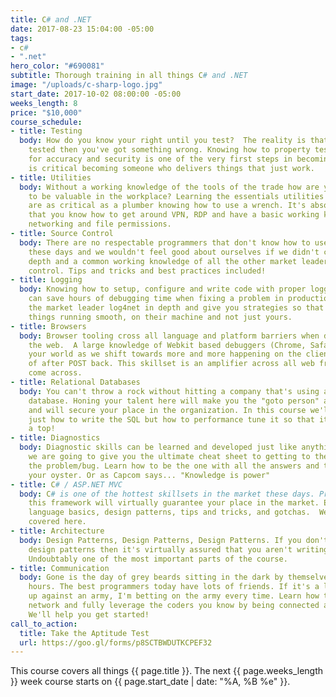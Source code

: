 ```yaml
---
title: C# and .NET
date: 2017-08-23 15:04:00 -05:00
tags:
- c#
- ".net"
hero_color: "#690081"
subtitle: Thorough training in all things C# and .NET
image: "/uploads/c-sharp-logo.jpg"
start_date: 2017-10-02 08:00:00 -05:00
weeks_length: 8
price: "$10,000"
course_schedule:
- title: Testing
  body: How do you know your right until you test?  The reality is that if you haven't
    tested then you've got something wrong. Knowing how to property test your code
    for accuracy and security is one of the very first steps in becoming a coder and
    is critical becoming someone who delivers things that just work.
- title: Utilities
  body: Without a working knowledge of the tools of the trade how are you expected
    to be valuable in the workplace? Learning the essentials utilities of the trade
    are as critical as a plumber knowing how to use a wrench. It's absolutely essential
    that you know how to get around VPN, RDP and have a basic working knowledge of
    networking and file permissions.
- title: Source Control
  body: There are no respectable programmers that don't know how to use source control
    these days and we wouldn't feel good about ourselves if we didn't cover Git in
    depth and a common working knowledge of all the other market leaders in source
    control. Tips and tricks and best practices included!
- title: Logging
  body: Knowing how to setup, configure and write code with proper logging conventions
    can save hours of debugging time when fixing a problem in production. We cover
    the market leader log4net in depth and give you strategies so that you can keep
    things running smooth, on their machine and not just yours.
- title: Browsers
  body: Browser tooling cross all language and platform barriers when developing for
    the web.  A large knowledge of Webkit based debuggers (Chrome, Safari) can change
    your world as we shift towards more and more happening on the client side instead
    of after POST back. This skillset is an amplifier across all web frameworks you
    come across.
- title: Relational Databases
  body: You can't throw a rock without hitting a company that's using a relational
    database. Honing your talent here will make you the "goto person" at any organization
    and will secure your place in the organization. In this course we'll learn not
    just how to write the SQL but how to performance tune it so that it spins like
    a top!
- title: Diagnostics
  body: Diagnostic skills can be learned and developed just like anything else and
    we are going to give you the ultimate cheat sheet to getting to the bottom of
    the problem/bug. Learn how to be the one with all the answers and the world is
    your oyster. Or as Capcom says... "Knowledge is power"
- title: C# / ASP.NET MVC
  body: C# is one of the hottest skillsets in the market these days. Proficiency in
    this framework will virtually guarantee your place in the market. End to end from
    language basics, design patterns, tips and tricks, and gotchas.  We have it all
    covered here.
- title: Architecture
  body: Design Patterns, Design Patterns, Design Patterns. If you don't know the common
    design patterns then it's virtually assured that you aren't writing testable code.
    Undoubtably one of the most important parts of the course.
- title: Communication
  body: Gone is the day of grey beards sitting in the dark by themselves coding for
    hours. The best programmers today have lots of friends. If it's a lone soldier
    up against an army, I'm betting on the army every time. Learn how to expand your
    network and fully leverage the coders you know by being connected and being engaged.
    We'll help you get started!
call_to_action:
  title: Take the Aptitude Test
  url: https://goo.gl/forms/p8SCTBWDUTKCPEF32
---
```


This course covers all things {{ page.title }}.
The next {{ page.weeks_length }} week course starts on
{{ page.start_date | date: "%A, %B %e" }}.